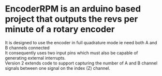 # EncoderRPM is an arduino based project that outputs the revs per minute of a rotary encoder<br>
It is designed to use the encoder in full quadrature mode ie need both A and B channels connected<br>
It consequently uses two input pins which must also be capable of generating external interrupts.<BR>
Version 2 extends code to support capturing the number of A and B channel signals between one signal on the index (Z) channel.
